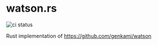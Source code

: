 # watson.rs
![ci status](https://github.com/Tobiky/watson.rs/workflows/watson.rs/badge.svg)

Rust implementation of https://github.com/genkami/watson
